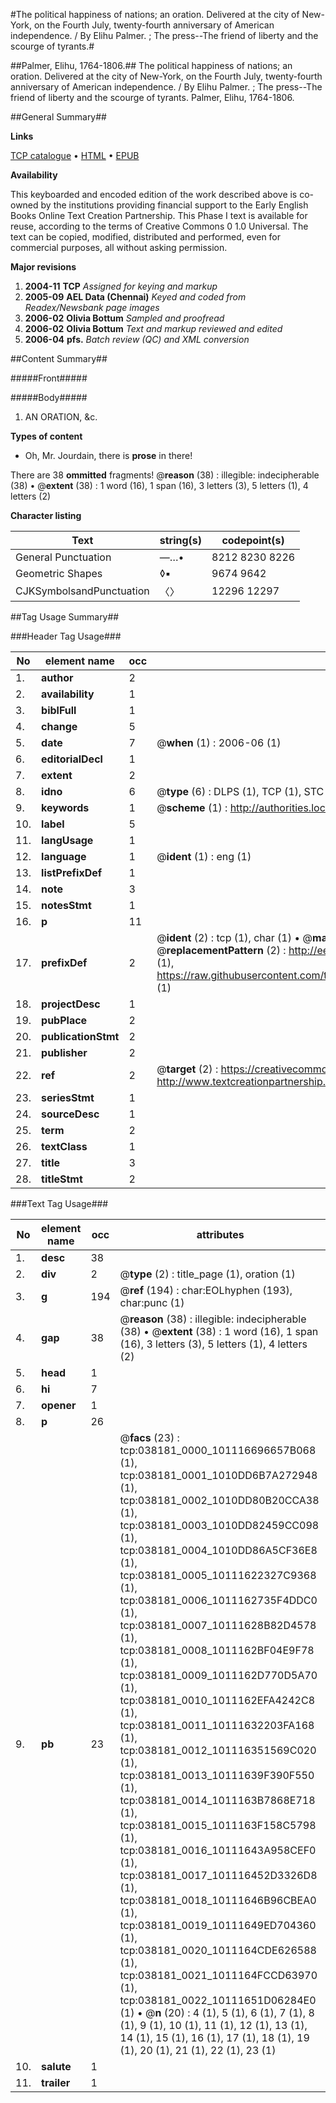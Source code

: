 #The political happiness of nations; an oration. Delivered at the city of New-York, on the Fourth July, twenty-fourth anniversary of American independence. / By Elihu Palmer. ; The press--The friend of liberty and the scourge of tyrants.#

##Palmer, Elihu, 1764-1806.##
The political happiness of nations; an oration. Delivered at the city of New-York, on the Fourth July, twenty-fourth anniversary of American independence. / By Elihu Palmer. ; The press--The friend of liberty and the scourge of tyrants.
Palmer, Elihu, 1764-1806.

##General Summary##

**Links**

[TCP catalogue](http://www.ota.ox.ac.uk/tcp/)  • 
[HTML](http://tei.it.ox.ac.uk/tcp/Texts-HTML/free/N28/N28640.html)  • 
[EPUB](http://tei.it.ox.ac.uk/tcp/Texts-EPUB/free/N28/N28640.epub)

**Availability**

This keyboarded and encoded edition of the
	       work described above is co-owned by the institutions
	       providing financial support to the Early English Books
	       Online Text Creation Partnership. This Phase I text is
	       available for reuse, according to the terms of Creative
	       Commons 0 1.0 Universal. The text can be copied,
	       modified, distributed and performed, even for
	       commercial purposes, all without asking permission.

**Major revisions**

1. __2004-11__ __TCP__ *Assigned for keying and markup*
1. __2005-09__ __AEL Data (Chennai)__ *Keyed and coded from Readex/Newsbank page images*
1. __2006-02__ __Olivia Bottum__ *Sampled and proofread*
1. __2006-02__ __Olivia Bottum__ *Text and markup reviewed and edited*
1. __2006-04__ __pfs.__ *Batch review (QC) and XML conversion*

##Content Summary##

#####Front#####

#####Body#####

1. AN ORATION, &c.

**Types of content**

  * Oh, Mr. Jourdain, there is **prose** in there!

There are 38 **ommitted** fragments! 
 @__reason__ (38) : illegible: indecipherable (38)  •  @__extent__ (38) : 1 word (16), 1 span (16), 3 letters (3), 5 letters (1), 4 letters (2)

**Character listing**


|Text|string(s)|codepoint(s)|
|---|---|---|
|General Punctuation|—…•|8212 8230 8226|
|Geometric Shapes|◊▪|9674 9642|
|CJKSymbolsandPunctuation|〈〉|12296 12297|

##Tag Usage Summary##

###Header Tag Usage###

|No|element name|occ|attributes|
|---|---|---|---|
|1.|__author__|2||
|2.|__availability__|1||
|3.|__biblFull__|1||
|4.|__change__|5||
|5.|__date__|7| @__when__ (1) : 2006-06 (1)|
|6.|__editorialDecl__|1||
|7.|__extent__|2||
|8.|__idno__|6| @__type__ (6) : DLPS (1), TCP (1), STC (1), NOTIS (1), IMAGE-SET (1), EVANS-CITATION (1)|
|9.|__keywords__|1| @__scheme__ (1) : http://authorities.loc.gov/ (1)|
|10.|__label__|5||
|11.|__langUsage__|1||
|12.|__language__|1| @__ident__ (1) : eng (1)|
|13.|__listPrefixDef__|1||
|14.|__note__|3||
|15.|__notesStmt__|1||
|16.|__p__|11||
|17.|__prefixDef__|2| @__ident__ (2) : tcp (1), char (1)  •  @__matchPattern__ (2) : ([0-9\-]+):([0-9IVX]+) (1), (.+) (1)  •  @__replacementPattern__ (2) : http://eebo.chadwyck.com/downloadtiff?vid=$1&page=$2 (1), https://raw.githubusercontent.com/textcreationpartnership/Texts/master/tcpchars.xml#$1 (1)|
|18.|__projectDesc__|1||
|19.|__pubPlace__|2||
|20.|__publicationStmt__|2||
|21.|__publisher__|2||
|22.|__ref__|2| @__target__ (2) : https://creativecommons.org/publicdomain/zero/1.0/ (1), http://www.textcreationpartnership.org/docs/. (1)|
|23.|__seriesStmt__|1||
|24.|__sourceDesc__|1||
|25.|__term__|2||
|26.|__textClass__|1||
|27.|__title__|3||
|28.|__titleStmt__|2||


###Text Tag Usage###

|No|element name|occ|attributes|
|---|---|---|---|
|1.|__desc__|38||
|2.|__div__|2| @__type__ (2) : title_page (1), oration (1)|
|3.|__g__|194| @__ref__ (194) : char:EOLhyphen (193), char:punc (1)|
|4.|__gap__|38| @__reason__ (38) : illegible: indecipherable (38)  •  @__extent__ (38) : 1 word (16), 1 span (16), 3 letters (3), 5 letters (1), 4 letters (2)|
|5.|__head__|1||
|6.|__hi__|7||
|7.|__opener__|1||
|8.|__p__|26||
|9.|__pb__|23| @__facs__ (23) : tcp:038181_0000_101116696657B068 (1), tcp:038181_0001_1010DD6B7A272948 (1), tcp:038181_0002_1010DD80B20CCA38 (1), tcp:038181_0003_1010DD82459CC098 (1), tcp:038181_0004_1010DD86A5CF36E8 (1), tcp:038181_0005_10111622327C9368 (1), tcp:038181_0006_1011162735F4DDC0 (1), tcp:038181_0007_10111628B82D4578 (1), tcp:038181_0008_1011162BF04E9F78 (1), tcp:038181_0009_1011162D770D5A70 (1), tcp:038181_0010_1011162EFA4242C8 (1), tcp:038181_0011_10111632203FA168 (1), tcp:038181_0012_101116351569C020 (1), tcp:038181_0013_10111639F390F550 (1), tcp:038181_0014_1011163B7868E718 (1), tcp:038181_0015_1011163F158C5798 (1), tcp:038181_0016_10111643A958CEF0 (1), tcp:038181_0017_101116452D3326D8 (1), tcp:038181_0018_10111646B96CBEA0 (1), tcp:038181_0019_10111649ED704360 (1), tcp:038181_0020_1011164CDE626588 (1), tcp:038181_0021_1011164FCCD63970 (1), tcp:038181_0022_10111651D06284E0 (1)  •  @__n__ (20) : 4 (1), 5 (1), 6 (1), 7 (1), 8 (1), 9 (1), 10 (1), 11 (1), 12 (1), 13 (1), 14 (1), 15 (1), 16 (1), 17 (1), 18 (1), 19 (1), 20 (1), 21 (1), 22 (1), 23 (1)|
|10.|__salute__|1||
|11.|__trailer__|1||
